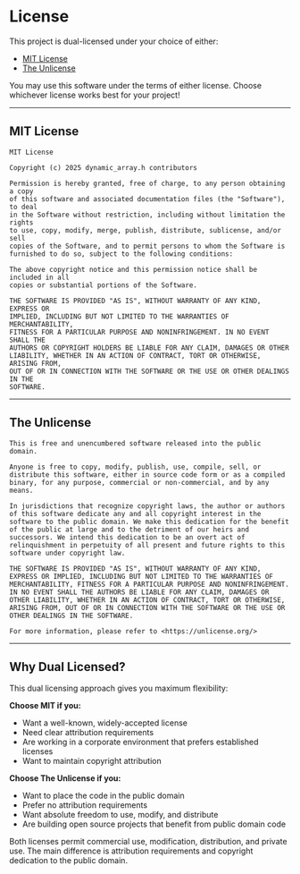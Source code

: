 # License

This project is dual-licensed under your choice of either:

- [MIT License](#mit-license)
- [The Unlicense](#the-unlicense)

You may use this software under the terms of either license. Choose whichever license works best for your project!

---

## MIT License

```
MIT License

Copyright (c) 2025 dynamic_array.h contributors

Permission is hereby granted, free of charge, to any person obtaining a copy
of this software and associated documentation files (the "Software"), to deal
in the Software without restriction, including without limitation the rights
to use, copy, modify, merge, publish, distribute, sublicense, and/or sell
copies of the Software, and to permit persons to whom the Software is
furnished to do so, subject to the following conditions:

The above copyright notice and this permission notice shall be included in all
copies or substantial portions of the Software.

THE SOFTWARE IS PROVIDED "AS IS", WITHOUT WARRANTY OF ANY KIND, EXPRESS OR
IMPLIED, INCLUDING BUT NOT LIMITED TO THE WARRANTIES OF MERCHANTABILITY,
FITNESS FOR A PARTICULAR PURPOSE AND NONINFRINGEMENT. IN NO EVENT SHALL THE
AUTHORS OR COPYRIGHT HOLDERS BE LIABLE FOR ANY CLAIM, DAMAGES OR OTHER
LIABILITY, WHETHER IN AN ACTION OF CONTRACT, TORT OR OTHERWISE, ARISING FROM,
OUT OF OR IN CONNECTION WITH THE SOFTWARE OR THE USE OR OTHER DEALINGS IN THE
SOFTWARE.
```

---

## The Unlicense

```
This is free and unencumbered software released into the public domain.

Anyone is free to copy, modify, publish, use, compile, sell, or
distribute this software, either in source code form or as a compiled
binary, for any purpose, commercial or non-commercial, and by any
means.

In jurisdictions that recognize copyright laws, the author or authors
of this software dedicate any and all copyright interest in the
software to the public domain. We make this dedication for the benefit
of the public at large and to the detriment of our heirs and
successors. We intend this dedication to be an overt act of
relinquishment in perpetuity of all present and future rights to this
software under copyright law.

THE SOFTWARE IS PROVIDED "AS IS", WITHOUT WARRANTY OF ANY KIND,
EXPRESS OR IMPLIED, INCLUDING BUT NOT LIMITED TO THE WARRANTIES OF
MERCHANTABILITY, FITNESS FOR A PARTICULAR PURPOSE AND NONINFRINGEMENT.
IN NO EVENT SHALL THE AUTHORS BE LIABLE FOR ANY CLAIM, DAMAGES OR
OTHER LIABILITY, WHETHER IN AN ACTION OF CONTRACT, TORT OR OTHERWISE,
ARISING FROM, OUT OF OR IN CONNECTION WITH THE SOFTWARE OR THE USE OR
OTHER DEALINGS IN THE SOFTWARE.

For more information, please refer to <https://unlicense.org/>
```

---

## Why Dual Licensed?

This dual licensing approach gives you maximum flexibility:

**Choose MIT if you:**
- Want a well-known, widely-accepted license
- Need clear attribution requirements
- Are working in a corporate environment that prefers established licenses
- Want to maintain copyright attribution

**Choose The Unlicense if you:**
- Want to place the code in the public domain
- Prefer no attribution requirements
- Want absolute freedom to use, modify, and distribute
- Are building open source projects that benefit from public domain code

Both licenses permit commercial use, modification, distribution, and private use. The main difference is attribution requirements and copyright dedication to the public domain.